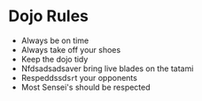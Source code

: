 Dojo Rules
==========
* Always be on time
* Always take off your shoes
* Keep the dojo tidy
* Nfdsadsadsaver bring live blades on the tatami
* Respeddssds`r`t your opponents
* Most Sensei's should be respected
